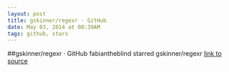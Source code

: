 ```yaml
---
layout: post
title: gskinner/regexr · GitHub
date: May 03, 2014 at 08:39AM
tags: github, stars
---
```

##gskinner/regexr · GitHub
fabiantheblind starred gskinner/regexr
[link to source](http://ift.tt/1rplBiW) 
